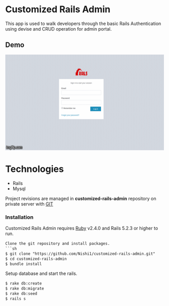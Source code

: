 # Customized Rails Admin

This app is used to walk developers through the basic Rails Authentication using devise and CRUD operation for admin portal.

## Demo
 
<img src="public/demo.gif" alt="calendar_image" width="500" height="300">


# Technologies
  - Rails
  - Mysql  
  
Project revisions are managed in **customized-rails-admin** repository on private server with [GIT]( https://github.com/Nishi1/customized-rails-admin.git )

### Installation


Customized Rails Admin requires [Ruby](https://www.ruby-lang.org/en/documentation/installation/) v2.4.0  and Rails 5.2.3 or higher to run.

```
Clone the git repository and install packages.
```sh
$ git clone "https://github.com/Nishi1/customized-rails-admin.git"
$ cd customized-rails-admin
$ bundle install
```
Setup database and start the rails.
```
$ rake db:create
$ rake db:migrate
$ rake db:seed
$ rails s
```
